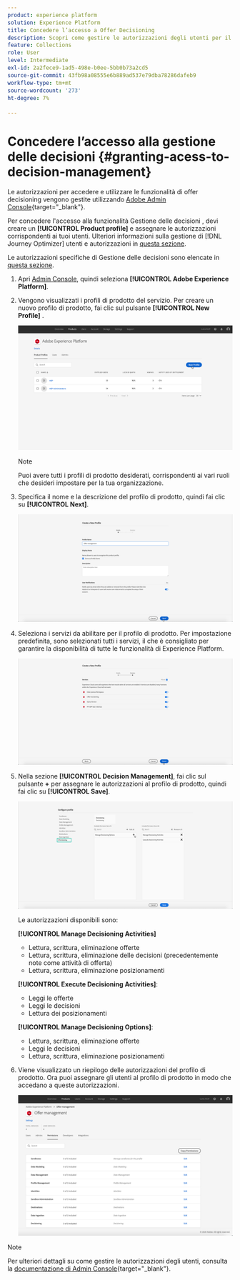 ```yaml
---
product: experience platform
solution: Experience Platform
title: Concedere l’accesso a Offer Decisioning
description: Scopri come gestire le autorizzazioni degli utenti per il servizio Offer Decisioning tramite Adobe Admin Console.
feature: Collections
role: User
level: Intermediate
exl-id: 2a2fece9-1ad5-498e-b0ee-5bb0b73a2cd5
source-git-commit: 43fb98a08555e6b889ad537e79dba78286dafeb9
workflow-type: tm+mt
source-wordcount: '273'
ht-degree: 7%

---
```


# Concedere l’accesso alla gestione delle decisioni {#granting-acess-to-decision-management}

Le autorizzazioni per accedere e utilizzare le funzionalità di offer decisioning vengono gestite utilizzando [Adobe Admin Console](https://helpx.adobe.com/it/enterprise/managing/user-guide.html){target=&quot;_blank&quot;}.

Per concedere l&#39;accesso alla funzionalità Gestione delle decisioni , devi creare un **[!UICONTROL Product profile]** e assegnare le autorizzazioni corrispondenti ai tuoi utenti. Ulteriori informazioni sulla gestione di [!DNL Journey Optimizer] utenti e autorizzazioni in [questa sezione](../../administration/permissions.md).

Le autorizzazioni specifiche di Gestione delle decisioni sono elencate in [questa sezione](../../administration/high-low-permissions.md#manage-decisioning).

<!--If you are a [!DNL Journey Optimizer] user leveraging the **Decision Management** functionality, you need to have the [Decision management permissions](../../administration/high-low-permissions.md#decisions-permissions) enabled to acces all related capabilities. Learn more on managing [!DNL Journey Optimizer] users and permissions in [this section](../../administration/permissions.md).

If you are an [Adobe Experience Platform](https://experienceleague.adobe.com/docs/experience-platform/landing/home.html){target="_blank"} user leveraging the **Offer Decisioning** application service, follow the steps [below](#granting-acess-to-offer-decisioning) to grant access to [!DNL Offer Decisioning].

Grant access to Offer Decisioning

The steps below only apply to **Experience Platform users** leveraging the [!DNL Offer Decisioning] service.-->

1. Apri [Admin Console](https://helpx.adobe.com/enterprise/managing/user-guide.html), quindi seleziona **[!UICONTROL Adobe Experience Platform]**.

   <!--![](../../assets/offers_admin_console.png)-->

1. Vengono visualizzati i profili di prodotto del servizio. Per creare un nuovo profilo di prodotto, fai clic sul pulsante **[!UICONTROL New Profile]** .

   ![](../../assets/offers_rights_productprofile.png)

   >[!NOTE]
   >
   >Puoi avere tutti i profili di prodotto desiderati, corrispondenti ai vari ruoli che desideri impostare per la tua organizzazione.

1. Specifica il nome e la descrizione del profilo di prodotto, quindi fai clic su **[!UICONTROL Next]**.

   ![](../../assets/create-product-profile.png)

   <!--To access the product profile’s permissions, select the **[!UICONTROL Permissions]** line.-->

1. Seleziona i servizi da abilitare per il profilo di prodotto. Per impostazione predefinita, sono selezionati tutti i servizi, il che è consigliato per garantire la disponibilità di tutte le funzionalità di Experience Platform.

   ![](../../assets/enable-services.png)

1. Nella sezione **[!UICONTROL Decision Management]**, fai clic sul pulsante **+** per assegnare le autorizzazioni al profilo di prodotto, quindi fai clic su **[!UICONTROL Save]**.

   ![](../../assets/configure-profile.png)

   Le autorizzazioni disponibili sono:

   **[!UICONTROL Manage Decisioning Activities]**

   * Lettura, scrittura, eliminazione offerte
   * Lettura, scrittura, eliminazione delle decisioni (precedentemente note come attività di offerta)
   * Lettura, scrittura, eliminazione posizionamenti

   **[!UICONTROL Execute Decisioning Activities]**:

   * Leggi le offerte
   * Leggi le decisioni
   * Lettura dei posizionamenti

   **[!UICONTROL Manage Decisioning Options]**:

   * Lettura, scrittura, eliminazione offerte
   * Leggi le decisioni
   * Lettura, scrittura, eliminazione posizionamenti



1. Viene visualizzato un riepilogo delle autorizzazioni del profilo di prodotto. Ora puoi assegnare gli utenti al profilo di prodotto in modo che accedano a queste autorizzazioni.

   ![](../../assets/product-profile-created.png)

>[!NOTE]
>
>Per ulteriori dettagli su come gestire le autorizzazioni degli utenti, consulta la [documentazione di Admin Console](https://helpx.adobe.com/enterprise/managing/user-guide.html){target=&quot;_blank&quot;}.

